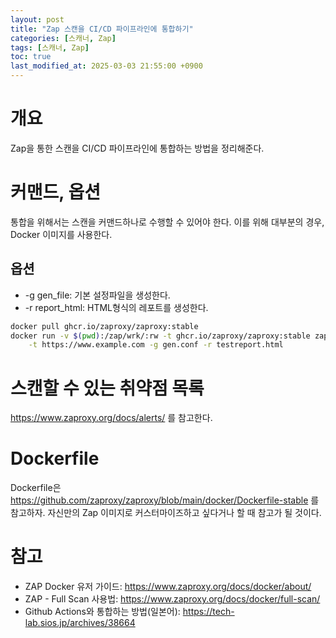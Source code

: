 ```yaml
---
layout: post
title: "Zap 스캔을 CI/CD 파이프라인에 통합하기"
categories: [스캐너, Zap]
tags: [스캐너, Zap]
toc: true
last_modified_at: 2025-03-03 21:55:00 +0900
---
```


# 개요
Zap을 통한 스캔을 CI/CD 파이프라인에 통합하는 방법을 정리해준다. 

# 커맨드, 옵션
통합을 위해서는 스캔을 커맨드하나로 수행할 수 있어야 한다. 이를 위해 대부분의 경우, Docker 이미지를 사용한다. 

## 옵션
- -g gen_file: 기본 설정파일을 생성한다. 
- -r report_html: HTML형식의 레포트를 생성한다. 


```sh
docker pull ghcr.io/zaproxy/zaproxy:stable
docker run -v $(pwd):/zap/wrk/:rw -t ghcr.io/zaproxy/zaproxy:stable zap-full-scan.py \
    -t https://www.example.com -g gen.conf -r testreport.html
```


# 스캔할 수 있는 취약점 목록
https://www.zaproxy.org/docs/alerts/ 를 참고한다. 


# Dockerfile
Dockerfile은  https://github.com/zaproxy/zaproxy/blob/main/docker/Dockerfile-stable 를 참고하자. 자신만의 Zap 이미지로 커스터마이즈하고 싶다거나 할 때 참고가 될 것이다. 

# 참고 
- ZAP Docker 유저 가이드: https://www.zaproxy.org/docs/docker/about/
- ZAP - Full Scan 사용법: https://www.zaproxy.org/docs/docker/full-scan/
- Github Actions와 통합하는 방법(일본어): https://tech-lab.sios.jp/archives/38664